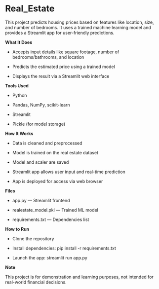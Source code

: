 # Real_Estate

This project predicts housing prices based on features like location, size, and number of bedrooms. It uses a trained machine learning model and provides a Streamlit app for user-friendly predictions.

**What It Does**

- Accepts input details like square footage, number of bedrooms/bathrooms, and location

- Predicts the estimated price using a trained model

- Displays the result via a Streamlit web interface

**Tools Used**

- Python

- Pandas, NumPy, scikit-learn

- Streamlit

- Pickle (for model storage)

**How It Works**

- Data is cleaned and preprocessed

- Model is trained on the real estate dataset

- Model and scaler are saved

- Streamlit app allows user input and real-time prediction

- App is deployed for access via web browser

**Files**

- app.py — Streamlit frontend

- realestate_model.pkl — Trained ML model

- requirements.txt — Dependencies list

**How to Run**

- Clone the repository

- Install dependencies: pip install -r requirements.txt

- Launch the app: streamlit run app.py

**Note**

This project is for demonstration and learning purposes, not intended for real-world financial decisions.
